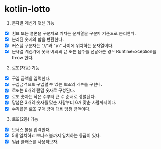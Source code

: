# kotlin-lotto
1. 문자열 계산기 덧셈 기능
- [x] 쉼표 또는 콜론을 구분자로 가지는 문자열을 구분자 기준으로 분리한다.
- [x] 분리된 숫자의 합을 반환한다.
- [x] 커스텀 구분자는 "//"와 "\n" 사이에 위치하는 문자열이다.
- [x] 문자열 계산기에 숫자 이외의 값 또는 음수를 전달하는 경우 RuntimeException을 throw 한다.

2. 로또(자동) 기능
- [x] 구입 금액을 입력한다.
- [x] 구입금액으로 구입할 수 있는 로또의 개수를 구한다.
- [x] 로또는 6개의 랜덤 숫자로 구성된다.
- [x] 로또 숫자는 작은 수부터 큰 수 순서로 정렬된다.
- [x] 당첨은 3개의 숫자를 맞춘 사람부터 6개 맞춘 사람까지이다.
- [x] 수익률은 로또 구매 금액 대비 당첨 금액이다.

3. 로또(2등) 기능
- [x] 보너스 볼을 입력한다.
- [x] 5개 일치하고 보너스 볼까지 일치하는 등급이 있다.
- [x] 일급 클래스를 사용해보자.
